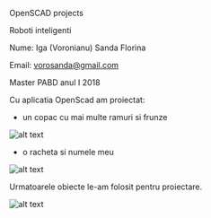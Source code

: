 OpenSCAD projects

Roboti inteligenti

Nume:  Iga (Voronianu) Sanda  Florina

Email: vorosanda@gmail.com

Master PABD anul I 2018

Cu  aplicatia  OpenScad  am proiectat:
-  un  copac  cu  mai  multe  ramuri  si frunze  

![alt text](https://github.com/vorosanda/OpenSCAD-projects/blob/master/Iga_Sanda_openscad/Captura_copac.JPG "Printscreen")

-  o  racheta si numele meu

![alt text](https://github.com/vorosanda/OpenSCAD-projects/blob/master/Iga_Sanda_openscad/Captura_racheta_nume.JPG "Printscreen")

Urmatoarele  obiecte  le-am  folosit pentru  proiectare.

![alt text](https://github.com/vorosanda/OpenSCAD-projects/blob/master/Iga_Sanda_openscad/2.JPG "Printscreen")
